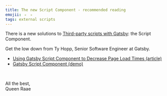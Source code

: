 ```yaml
---
title: The new Script Component - recommended reading
emojii: ﹤ ﹥
tags: external scripts
---
```


There is a new solutions to [Third-party scripts with Gatsby](/posts/2022-01-05-external-scripts/): the Script Component.

Get the low down from Ty Hopp, Senior Software Engineer at Gatsby.

- [Using Gatsby Script Component to Decrease Page Load Times (article)](https://www.gatsbyjs.com/blog/using-gatsby-script-component-to-decrease-page-load-times/)
- [Gatsby Script Component (demo)](https://youtu.be/ioBiW1_g-cg)

&nbsp;

All the best,  
Queen Raae

